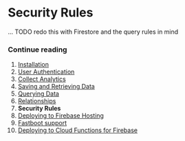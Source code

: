 # Security Rules

... TODO redo this with Firestore and the query rules in mind


### Continue reading

1. [Installation](installation.md)
1. [User Authentication](authentication.md)
1. [Collect Analytics](analytics.md)
1. [Saving and Retrieving Data](saving-and-retrieving-data.md)
1. [Querying Data](querying-data.md)
1. [Relationships](relationships.md)
1. **Security Rules**
1. [Deploying to Firebase Hosting](deploying-to-firebase-hosting.md)
1. [Fastboot support](fastboot-support.md)
1. [Deploying to Cloud Functions for Firebase](deploying-fastboot-to-cloud-functions.md)
